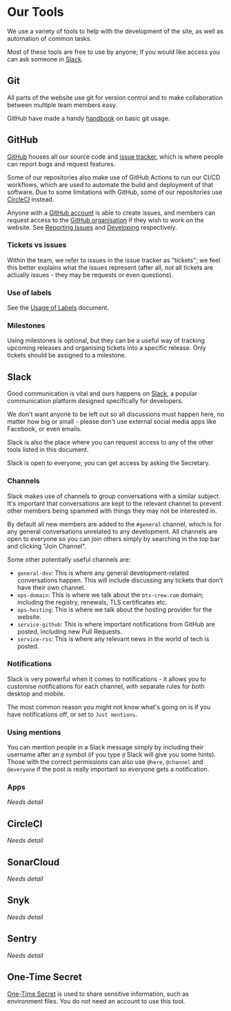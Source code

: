 # Our Tools

We use a variety of tools to help with the development of the site, as
well as automation of common tasks.

Most of these tools are free to use by anyone; if you would like access
you can ask someone in [Slack][slack].

## Git

All parts of the website use git for version control and to make
collaboration between multiple team members easy.

GitHub have made a handy [handbook][git-handbook] on basic git usage.

## GitHub

[GitHub][github] houses all our source code and [issue
tracker][github-issues], which is where people can report bugs and
request features.

Some of our repositories also make use of GitHub Actions to run our
CI/CD workflows, which are used to automate the build and deployment of
that software. Due to some limitations with GitHub, some of our
repositories use [CircleCI](#circleci) instead.

Anyone with a [GitHub account][github-register] is able to create
issues, and members can request access to the [GitHub
organisation][github-team] if they wish to work on the website. See
[Reporting Issues][contributing-issues] and
[Developing][contributing-developing] respectively.

### Tickets vs issues

Within the team, we refer to issues in the issue tracker as "tickets";
we feel this better explains what the issues represent (after all, not
all tickets are actually issues - they may be requests or even
questions).

### Use of labels

See the [Usage of Labels][label-usage] document.

### Milestones

Using milestones is optional, but they can be a useful way of tracking
upcoming releases and organising tickets into a specific release. Only
tickets should be assigned to a milestone.

## Slack

Good communication is vital and ours happens on [Slack][slack], a
popular communication platform designed specifically for developers.

We don't want anyone to be left out so all discussions must happen here,
no matter how big or small - please don't use external social media apps
like Facebook, or even emails.

Slack is also the place where you can request access to any of the other
tools listed in this document.

Slack is open to everyone; you can get access by asking the Secretary.

### Channels

Slack makes use of channels to group conversations with a similar
subject. It's important that conversations are kept to the relevant
channel to prevent other members being spammed with things they may not
be interested in.

By default all new members are added to the `#general` channel, which is
for any general conversations unrelated to any development. All channels
are open to everyone so you can join others simply by searching in the
top bar and clicking "Join Channel".

Some other potentially useful channels are:

* `general-dev`: This is where any general development-related
  conversations happen. This will include discussing any tickets that
  don't have their own channel.
* `ops-domain`: This is where we talk about the `bts-crew.com` domain;
  including the registry, renewals, TLS certificates etc.
* `ops-hosting`: This is where we talk about the hosting provider for
  the website.
* `service-github`: This is where important notifications from GitHub
  are posted, including new Pull Requests.
* `service-rss`: This is where any relevant news in the world of tech is
  posted.

### Notifications

Slack is very powerful when it comes to notifications - it allows you to
customise notifications for each channel, with separate rules for both
desktop and mobile.

The most common reason you might not know what's going on is if you have
notifications off, or set to `Just mentions`.

### Using mentions

You can mention people in a Slack message simply by including their
username after an `@` symbol (if you type `@` Slack will give you some
hints). Those with the correct permissions can also use `@here`,
`@channel` and `@everyone` if the post is really important so everyone
gets a notification.

### Apps

_Needs detail_

## CircleCI

_Needs detail_

## SonarCloud

_Needs detail_

## Snyk

_Needs detail_

## Sentry

_Needs detail_

## One-Time Secret

[One-Time Secret][onetimesecret] is used to share sensitive information,
such as environment files. You do not need an account to use this tool.

[git-handbook]: https://guides.github.com/introduction/git-handbook/
[github]: https://github.com/backstage-technical-services
[github-register]: https://github.com/join
[github-issues]: https://github.com/backstage-technical-services/hub/issues
[github-team]: https://github.com/orgs/backstage-technical-services/people
[label-usage]: ../Usage%20of%20Labels.md
[contributing-issues]: ./contributing/Reporting%20Issues.md
[contributing-developing]: ./contributing/Developing.md
[slack]: https://bts-website.slack.com
[onetimesecret]: https://onetimesecret.com
